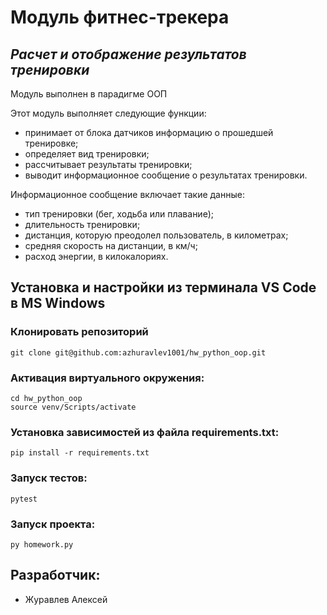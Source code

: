 # Модуль фитнес-трекера
## _Расчет и отображение результатов тренировки_
Модуль выполнен в парадигме ООП

Этот модуль выполняет следующие функции:
- принимает от блока датчиков информацию о прошедшей тренировке;
- определяет вид тренировки;
- рассчитывает результаты тренировки;
- выводит информационное сообщение о результатах тренировки.

Информационное сообщение включает такие данные:
- тип тренировки (бег, ходьба или плавание);
- длительность тренировки;
- дистанция, которую преодолел пользователь, в километрах;
- средняя скорость на дистанции, в км/ч;
- расход энергии, в килокалориях.
## Установка и настройки из терминала VS Code в MS Windows
### Клонировать репозиторий
```
git clone git@github.com:azhuravlev1001/hw_python_oop.git
```
### Активация виртуального окружения:
```
cd hw_python_oop
source venv/Scripts/activate
```
### Установка зависимостей из файла requirements.txt:
```
pip install -r requirements.txt
```
### Запуск тестов:
```
pytest
```
### Запуск проекта:
```
py homework.py
```
## Разработчик:
- Журавлев Алексей

